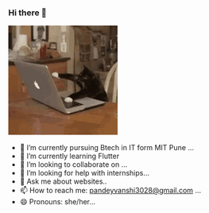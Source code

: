 ### Hi there 👋

![](x.gif)
- 🔭 I’m currently pursuing Btech in IT form MIT Pune ...
- 🌱 I’m currently learning Flutter
- 👯 I’m looking to collaborate on ...
- 🤔 I’m looking for help with internships...
- 💬 Ask me about websites..
- 📫 How to reach me: pandeyvanshi3028@gmail.com  ...
- 😄 Pronouns: she/her...


